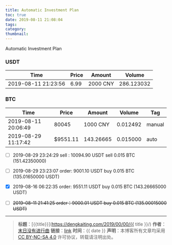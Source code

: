 ```yaml
---
title: Automatic Investment Plan
toc: true
date: 2019-08-11 21:08:04
tags:
category:
thumbnail:
---
```

Automatic Investment Plan

<!--more-->

### USDT
|	Time | Price | Amount | Volume	|
|	---|	--- 	| 	--- 	| 	---		|
2019-08-11 21:23:56 | 6.99  | 2000 CNY | 286.123032

### BTC

|	Time | Price | Amount | Volume	|Tag |
|	---|	--- 	| 	--- 	| 	---	  |--- |
2019-08-11 20:06:49 | 80045 	| 1000 CNY |0.012492|manual
2019-08-29 11:17:42 | $9551.11	| 143.26665|0.015000| auto

- [ ] 2019-08-29 23:24:29 sell : 10094.90 USDT sell 0.015 BTC (151.42350000)
- [ ] 2019-08-29 23:23:07 order: 9001.10 USDT buy 0.015 BTC (135.01650000 USDT)
- [x] 2019-08-16 06:22:35 order: 9551.11 USDT buy 0.015 BTC (143.26665000 USDT)
- [ ] <del>2019-08-11 21:41:25 order：9000.01 USDT buy 0.015 BTC (135.00015000 USDT)</del>



---
> **标题**：[{{title}}](https://dengkaiting.com/2019/00/00/{{ title }}/)
> **作者**：[末日没有进行曲](https://dengkaiting.com/)
> **链接**：[link](https://dengkaiting.com/)
> **时间**：{{ date }}
> **声明**：本博客所有文章均采用 [CC BY-NC-SA 4.0](https://creativecommons.org/licenses/by-nc-sa/4.0/deed.zh) 许可协议，转载请注明出处。